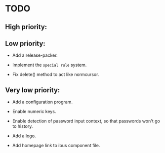 # TODO

## High priority:


## Low priority:

- Add a release-packer.

- Implement the `special rule` system.

- Fix delete() method to act like normcursor.


## Very low priority:

- Add a configuration program.

- Enable numeric keys.

- Enable detection of password input context,
  so that passwords won't go to history.

- Add a logo.

- Add homepage link to ibus component file.
